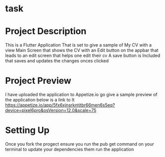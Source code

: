 # task
# Project Description
This is a Flutter Application That is set to give a sample of My CV with a view Main Screen that shows the CV with an Edit button on the appbar that leads to an edit screen that helps one edit their cv
A save button is Included that saves and updates the changes onces clicked

# Project Preview
I have uploaded the application to Appetize.io go give a sample preview of the application below is a link to It
https://appetize.io/app/5fx6xjnsrkntjtbr66men6s5eq?device=pixel6pro&osVersion=12.0&scale=75
# Setting Up
Once you fork the progect ensure you run the pub get command on your terminal to update your dependencies them run the application
